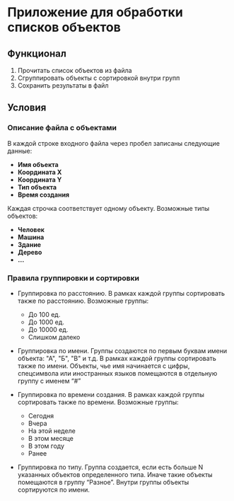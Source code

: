 # Приложение для обработки списков объектов

## Функционал

1. Прочитать список объектов из файла
2. Сгруппировать объекты с сортировкой внутри групп
3. Сохранить результаты в файл

## Условия

### Описание файла с объектами

В каждой строке входного файла через пробел записаны следующие данные:
 - **Имя объекта**
 - **Координата X**
 - **Координата Y**
 - **Тип объекта**
 - **Время создания**

Каждая строчка соответствует одному объекту. Возможные типы объектов:
 - **Человек**
 - **Машина**
 - **Здание**
 - **Дерево**
 - **...**

### Правила группировки и сортировки

- Группировка по расстоянию. В рамках каждой группы сортировать также по расстоянию. Возможные группы:
	- До 100 ед.
	- До 1000 ед.
	- До 10000 ед.
	- Слишком далеко

 - Группировка по имени. Группы создаются по первым буквам имени
объекта: "А", "Б", "В" и т.д. В рамках каждой группы сортировать также по
имени. Объекты, чье имя начинается с цифры, спецсимвола или
иностранных языков помещаются в отдельную группу с именем “#”

 - Группировка по времени создания. В рамках каждой группы сортировать
также по времени. Возможные группы:
	- Сегодня
	- Вчера
	- На этой неделе
	- В этом месяце
	- В этом году
	- Ранее

 - Группировка по типу. Группа создается, если есть больше N указанных
объектов определенного типа. Иначе такие объекты помещаются в группу
“Разное”. Внутри группы объекты сортируются по имени.
